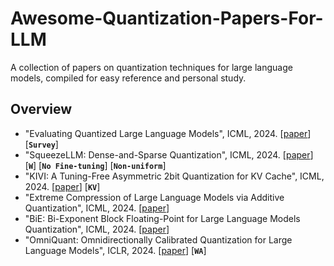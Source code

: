 # Awesome-Quantization-Papers-For-LLM
A collection of papers on quantization techniques for large language models, compiled for easy reference and personal study.

## Overview

- "Evaluating Quantized Large Language Models", ICML, 2024. [[paper](https://openreview.net/forum?id=DKKg5EFAFr)] [**`Survey`**]
- "SqueezeLLM: Dense-and-Sparse Quantization", ICML, 2024. [[paper](https://openreview.net/forum?id=0jpbpFia8m)] [**`W`**] [**`No Fine-tuning`**] [**`Non-uniform`**]
- "KIVI: A Tuning-Free Asymmetric 2bit Quantization for KV Cache", ICML, 2024. [[paper](https://openreview.net/forum?id=L057s2Rq8O)]  [**`KV`**]
- "Extreme Compression of Large Language Models via Additive Quantization", ICML, 2024. [[paper](https://openreview.net/forum?id=5mCaITRTmO)] 
- "BiE: Bi-Exponent Block Floating-Point for Large Language Models Quantization", ICML, 2024. [[paper](https://openreview.net/forum?id=DbyHDYslM7)]
- "OmniQuant: Omnidirectionally Calibrated Quantization for Large Language Models", ICLR, 2024. [[paper](https://openreview.net/forum?id=8Wuvhh0LYW)] [**`WA`**]
